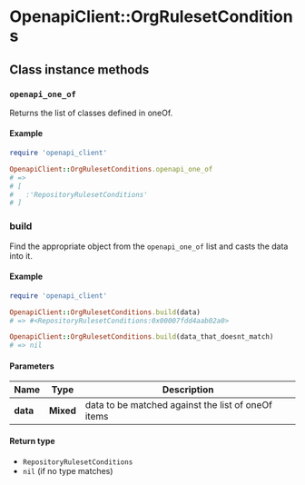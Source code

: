 # OpenapiClient::OrgRulesetConditions

## Class instance methods

### `openapi_one_of`

Returns the list of classes defined in oneOf.

#### Example

```ruby
require 'openapi_client'

OpenapiClient::OrgRulesetConditions.openapi_one_of
# =>
# [
#   :'RepositoryRulesetConditions'
# ]
```

### build

Find the appropriate object from the `openapi_one_of` list and casts the data into it.

#### Example

```ruby
require 'openapi_client'

OpenapiClient::OrgRulesetConditions.build(data)
# => #<RepositoryRulesetConditions:0x00007fdd4aab02a0>

OpenapiClient::OrgRulesetConditions.build(data_that_doesnt_match)
# => nil
```

#### Parameters

| Name | Type | Description |
| ---- | ---- | ----------- |
| **data** | **Mixed** | data to be matched against the list of oneOf items |

#### Return type

- `RepositoryRulesetConditions`
- `nil` (if no type matches)

